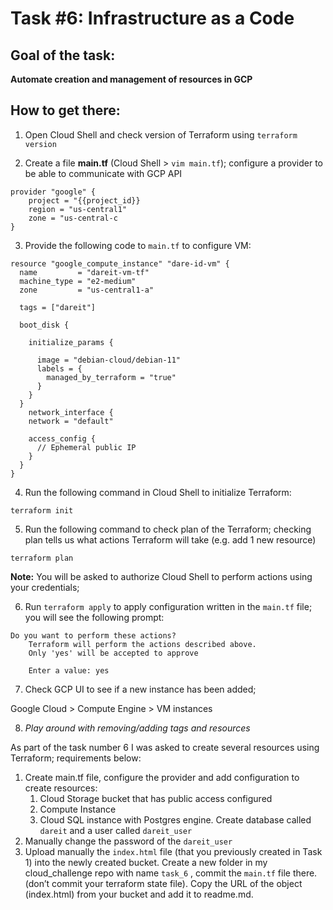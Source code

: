 # Task #6: Infrastructure as a Code

## Goal of the task:

**Automate creation and management of resources in GCP**

## How to get there:

1. Open Cloud Shell and check version of Terraform using `terraform version`

2. Create a file **main.tf** (Cloud Shell > `vim main.tf`); configure a provider to be able to communicate with GCP API

```
provider "google" {
    project = "{{project_id}}
    region = "us-central1"
    zone = "us-central-c
}
```
3. Provide the following code to `main.tf` to configure VM:

```
resource "google_compute_instance" "dare-id-vm" {
  name         = "dareit-vm-tf"
  machine_type = "e2-medium"
  zone         = "us-central1-a"

  tags = ["dareit"]

  boot_disk {

    initialize_params {

      image = "debian-cloud/debian-11"
      labels = {
        managed_by_terraform = "true"
      }
    }
  }
    network_interface {
    network = "default"

    access_config {
      // Ephemeral public IP
    }
  }
}
```

4. Run the following command in Cloud Shell to initialize Terraform:

```
terraform init
```

5. Run the following command to check plan of the Terraform; checking plan tells us what actions Terraform will take (e.g. add 1 new resource)

```
terraform plan
```

**Note:** You will be asked to authorize Cloud Shell to perform actions using your credentials;

6. Run `terraform apply` to apply configuration written in the `main.tf` file; you will see the following prompt:

```
Do you want to perform these actions?
    Terraform will perform the actions described above.
    Only 'yes' will be accepted to approve

    Enter a value: yes
```

7. Check GCP UI to see if a new instance has been added; 

Google Cloud > Compute Engine > VM instances

8. *Play around with removing/adding tags and resources*

As part of the task number 6 I was asked to create several resources using Terraform; requirements below:

1. Create main.tf file, configure the provider and add configuration to create resources: 
    1. Cloud Storage bucket that has public access configured
    2. Compute Instance
    3. Cloud SQL instance with Postgres engine. Create database called `dareit` and a user called `dareit_user`
2. Manually change the password of the `dareit_user`
3. Upload manually the `index.html` file (that you previously created in Task 1) into the newly created bucket.
Create a new folder in my cloud_challenge repo with name `task_6` , commit the `main.tf` file there. (don’t commit your terraform state file). Copy the URL of the object (index.html) from your bucket and add it to readme.md.